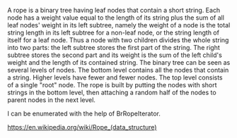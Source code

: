A rope is a binary tree having leaf nodes that contain a short string. Each node has a weight value equal to the length of its string plus the sum of all leaf nodes' weight in its left subtree, namely the weight of a node is the total string length in its left subtree for a non-leaf node, or the string length of itself for a leaf node. Thus a node with two children divides the whole string into two parts: the left subtree stores the first part of the string. The right subtree stores the second part and its weight is the sum of the left child's weight and the length of its contained string.
The binary tree can be seen as several levels of nodes. The bottom level contains all the nodes that contain a string. Higher levels have fewer and fewer nodes. The top level consists of a single "root" node. The rope is built by putting the nodes with short strings in the bottom level, then attaching a random half of the nodes to parent nodes in the next level.

I can be enumerated with the help of BrRopeIterator.

https://en.wikipedia.org/wiki/Rope_(data_structure)